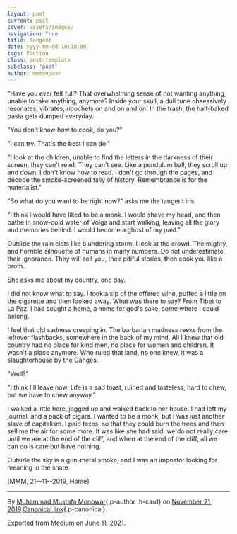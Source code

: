 ```yaml
---
layout: post
current: post
cover: assets/images/
navigation: True
title: Tangent
date: yyyy-mm-dd 10:18:00
tags: Fiction
class: post-template
subclass: 'post'
author: mmmonowar
---
```


"Have you ever felt full? That overwhelming sense of not wanting
anything, unable to take anything, anymore? Inside your skull, a dull
tune obsessively resonates, vibrates, ricochets on and on and on. In the
trash, the half-baked pasta gets dumped everyday.

"You don't know how to cook, do you?"

"I can try. That's the best I can do."

"I look at the children, unable to find the letters in the darkness of
their screen, they can't read. They can't see. Like a pendulum ball,
they scroll up and down. I don't know how to read. I don't go through
the pages, and decode the smoke-screened tally of history. Remembrance
is for the materialist."

"So what do you want to be right now?" asks me the tangent iris.

"I think I would have liked to be a monk. I would shave my head, and
then bathe in snow-cold water of Volga and start walking, leaving all
the glory and memories behind. I would become a ghost of my past."

Outside the rain clots like blundering storm. I look at the crowd. The
mighty, and horrible silhouette of humans in many numbers. Do not
underestimate their ignorance. They will sell you, their pitiful
stories, then cook you like a broth.

She asks me about my country, one day.

I did not know what to say. I took a sip of the offered wine, puffed a
little on the cigarette and then looked away. What was there to say?
From Tibet to La Paz, I had sought a home, a home for god's sake, some
where I could belong.

I feel that old sadness creeping in. The barbarian madness reeks from
the leftover flashbacks, somewhere in the back of my mind. All I knew
that old country had no place for kind men, no place for women and
children. It wasn't a place anymore. Who ruled that land, no one knew,
it was a slaughterhouse by the Ganges.

"Well?"

"I think I'll leave now. Life is a sad toast, ruined and tasteless, hard
to chew, but we have to chew anyway."

I walked a little here, jogged up and walked back to her house. I had
left my journal, and a pack of cigars. I wanted to be a monk, but I was
just another slave of capitalism. I paid taxes, so that they could burn
the trees and then sell me the air for some more. It was like she had
said, we do not really care until we are at the end of the cliff, and
when at the end of the cliff, all we can do is care but have nothing.

Outside the sky is a gun-metal smoke, and I was an impostor looking for
meaning in the snare.

\[MMM, 21--11--2019, Home\]

---

By [Muhammad Mustafa Monowar](https://medium.com/@mmmonowar){.p-author
.h-card} on [November 21, 2019](https://medium.com/p/ab43087ee34f).[Canonical
link](https://medium.com/@mmmonowar/tangent-ab43087ee34f){.p-canonical}

Exported from [Medium](https://medium.com) on June 11, 2021.
